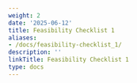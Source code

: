 ```yaml
---
weight: 2
date: '2025-06-12'
title: Feasibility Checklist 1
aliases:
- /docs/feasibility-checklist_1/
description: ''
linkTitle: Feasibility Checklist 1
type: docs
---
```


